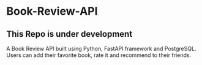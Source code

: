 # Book-Review-API

## This Repo is under development

A Book Review API built using Python, FastAPI framework and PostgreSQL.
Users can add their favorite book, rate it and recommend to their friends.
